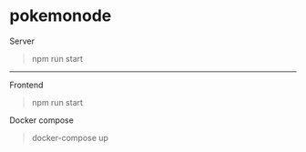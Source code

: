 # pokemonode

Server

> npm run start

-----

Frontend

> npm run start

Docker compose

> docker-compose up